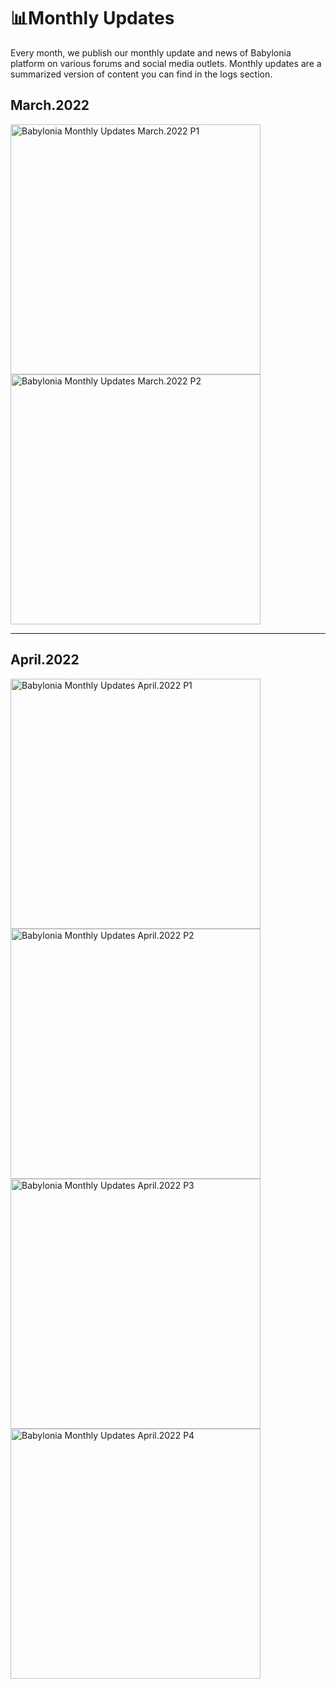 # 📊Monthly Updates
Every month, we publish our monthly update and news of Babylonia platform on various forums and social media outlets. Monthly updates are a summarized version of content you can find in the logs section.

## March.2022

<img width="400" alt="Babylonia Monthly Updates March.2022 P1" src="https://user-images.githubusercontent.com/94221562/179819772-0c3a6e85-b514-4844-bb8a-d6f989216c9d.png"> <img width="400" alt="Babylonia Monthly Updates March.2022 P2" src="https://user-images.githubusercontent.com/94221562/179819764-13d0d996-61c6-4ac2-9593-c798174b8bd1.png"> 

<hr/>

## April.2022

<img width="400" alt="Babylonia Monthly Updates April.2022 P1" src="https://user-images.githubusercontent.com/94221562/179820482-f33895f9-f324-46c4-8d59-32f2b55bcc39.png"> <img width="400" alt="Babylonia Monthly Updates April.2022 P2" src="https://user-images.githubusercontent.com/94221562/179820477-4c6cbdc8-1d1e-44ed-90ea-97697db2cd88.png"> 
<img width="400" alt="Babylonia Monthly Updates April.2022 P3" src="https://user-images.githubusercontent.com/94221562/179820476-b396825c-2263-4535-911d-c607c66e3f4c.png"> <img width="400" alt="Babylonia Monthly Updates April.2022 P4" src="https://user-images.githubusercontent.com/94221562/179820486-78dc478a-88a6-4a4a-8e9f-8f349485a600.png">

